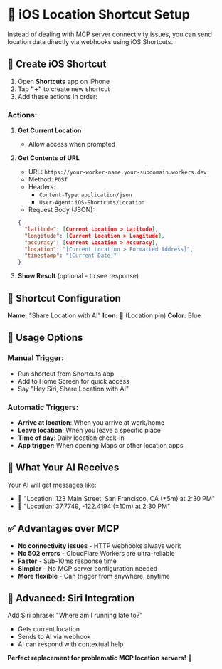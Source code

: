 # 📍 iOS Location Shortcut Setup

Instead of dealing with MCP server connectivity issues, you can send location data directly via webhooks using iOS Shortcuts.

## 🎯 Create iOS Shortcut

1. Open **Shortcuts** app on iPhone
2. Tap **"+"** to create new shortcut
3. Add these actions in order:

### Actions:
1. **Get Current Location** 
   - Allow access when prompted

2. **Get Contents of URL**
   - URL: `https://your-worker-name.your-subdomain.workers.dev`
   - Method: `POST`
   - Headers: 
     - `Content-Type`: `application/json`
     - `User-Agent`: `iOS-Shortcuts/Location`
   - Request Body (JSON):
   ```json
   {
     "latitude": [Current Location > Latitude],
     "longitude": [Current Location > Longitude], 
     "accuracy": [Current Location > Accuracy],
     "location": "[Current Location > Formatted Address]",
     "timestamp": "[Current Date]"
   }
   ```

3. **Show Result** (optional - to see response)

## 🔧 Shortcut Configuration

**Name:** "Share Location with AI"
**Icon:** 📍 (Location pin)
**Color:** Blue

## 📱 Usage Options

### Manual Trigger:
- Run shortcut from Shortcuts app
- Add to Home Screen for quick access
- Say "Hey Siri, Share Location with AI"

### Automatic Triggers:
- **Arrive at location**: When you arrive at work/home
- **Leave location**: When you leave a specific place
- **Time of day**: Daily location check-in
- **App trigger**: When opening Maps or other location apps

## 🎯 What Your AI Receives

Your AI will get messages like:
- 📍 "Location: 123 Main Street, San Francisco, CA (±5m) at 2:30 PM"
- 📍 "Location: 37.7749, -122.4194 (±10m) at 2:30 PM"

## ✅ Advantages over MCP

- **No connectivity issues** - HTTP webhooks always work
- **No 502 errors** - CloudFlare Workers are ultra-reliable  
- **Faster** - Sub-10ms response time
- **Simpler** - No MCP server configuration needed
- **More flexible** - Can trigger from anywhere, anytime

## 🔧 Advanced: Siri Integration

Add Siri phrase: "Where am I running late to?"
- Gets current location
- Sends to AI via webhook  
- AI can respond with contextual help

**Perfect replacement for problematic MCP location servers!** 🚀